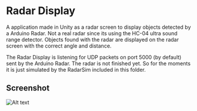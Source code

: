 # Radar Display

A application made in Unity as a radar screen to display objects detected by a Arduino Radar. Not a real radar since its using the HC-04 ultra sound range detector.
Objects found with the radar are displayed on the radar screen with the correct angle and distance.<br>

The Radar Display is listening for UDP packets on port 5000 (by default) sent by the Arduino Radar. The radar is not finished yet. So for the moments it is just simulated
by the RadarSim included in this folder.<br>

## Screenshot

![Alt text](https://soltveit.org/files/radarscreen.png)